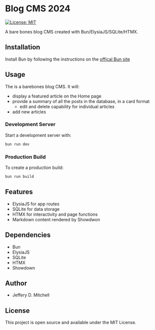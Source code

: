 # Blog CMS 2024

[![License: MIT](https://img.shields.io/badge/License-MIT-blue.svg)](https://opensource.org/licenses/MIT)

A bare bones blog CMS created with Bun/ElysiaJS/SQLite/HTMX.

## Installation

Install Bun by following the instructions on the [offical Bun site](https://bun.sh)

## Usage

The is a barebones blog CMS. It will:

- display a featured article on the Home page
- provide a summary of all the posts in the database, in a card format
    - edit and delete capability for individual articles
- add new articles

### Development Server

Start a development server with:

```bash
bun run dev
```

### Production Build

To create a production build:

```bash
bun run build
```

## Features

- ElysiaJS for app routes
- SQLite for data storage
- HTMX for interactivity and page functions
- Markdown content rendered by Showdwon

## Dependencies

- Bun
- ElysiaJS
- SQLite
- HTMX
- Showdown

## Author

- Jeffery D. Mitchell

## License

This project is open source and available under the MIT License.